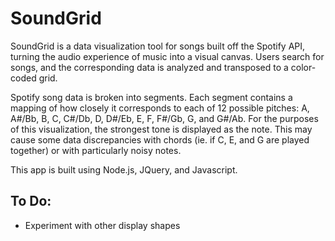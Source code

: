 # SoundGrid

SoundGrid is a data visualization tool for songs built off the Spotify API, turning the audio experience of music into a visual canvas. Users search for songs, and the corresponding data is analyzed and transposed to a color-coded grid.

Spotify song data is broken into segments. Each segment contains a mapping of how closely it corresponds to each of 12 possible pitches: A, A#/Bb, B, C, C#/Db, D, D#/Eb, E, F, F#/Gb, G, and G#/Ab. For the purposes of this visualization, the strongest tone is displayed as the note. This may cause some data discrepancies with chords (ie. if C, E, and G are played together) or with particularly noisy notes.

This app is built using Node.js, JQuery, and Javascript. 

## To Do: 
* Experiment with other display shapes
